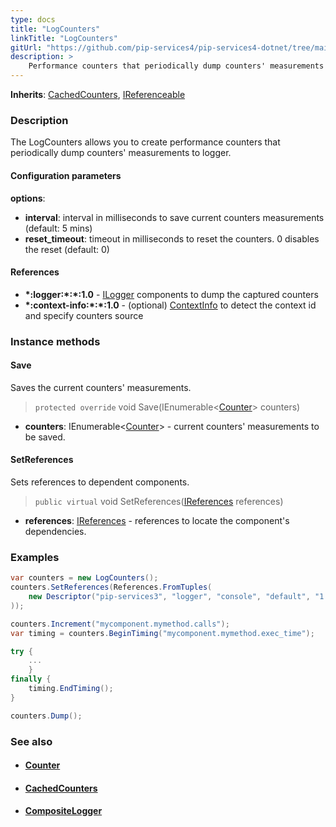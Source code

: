 ```yaml
---
type: docs
title: "LogCounters"
linkTitle: "LogCounters"
gitUrl: "https://github.com/pip-services4/pip-services4-dotnet/tree/main/pip-services4-observability-dotnet"
description: >
    Performance counters that periodically dump counters' measurements to logger.
---
```


**Inherits**: [CachedCounters](../cached_counters), [IReferenceable](../../../components/refer/ireferenceable)

### Description

The LogCounters allows you to create performance counters that periodically dump counters' measurements to logger.

#### Configuration parameters

**options**:
- **interval**: interval in milliseconds to save current counters measurements (default: 5 mins)
- **reset_timeout**: timeout in milliseconds to reset the counters. 0 disables the reset (default: 0)


#### References
- **\*:logger:\*:\*:1.0** - [ILogger](../../log/ilogger) components to dump the captured counters
- **\*:context-info:\*:\*:1.0** - (optional) [ContextInfo](../../../components/context/context_info) to detect the context id and specify counters source



### Instance methods

#### Save
Saves the current counters' measurements.

> `protected override` void Save(IEnumerable<[Counter](../counter)> counters)

- **counters**: IEnumerable<[Counter](../counter)> - current counters' measurements to be saved.


#### SetReferences
Sets references to dependent components.

> `public virtual` void SetReferences([IReferences](../../../components/refer/ireferences) references)

- **references**: [IReferences](../../../components/refer/ireferences) - references to locate the component's dependencies.

### Examples

```cs
var counters = new LogCounters();
counters.SetReferences(References.FromTuples(
    new Descriptor("pip-services3", "logger", "console", "default", "1.0"), new ConsoleLogger()
));

counters.Increment("mycomponent.mymethod.calls");
var timing = counters.BeginTiming("mycomponent.mymethod.exec_time");

try {
    ...
    }
finally {
    timing.EndTiming();
}

counters.Dump();
```

### See also
- #### [Counter](../counter)
- #### [CachedCounters](../cached_counters)
- #### [CompositeLogger](../../log/composite_logger)


